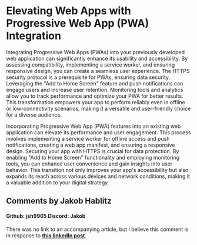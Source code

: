 # Elevating Web Apps with Progressive Web App (PWA) Integration

Integrating Progressive Web Apps (PWAs) into your previously developed web application can significantly enhance its usability and accessibility. By assessing compatibility, implementing a service worker, and ensuring responsive design, you can create a seamless user experience. The HTTPS security protocol is a prerequisite for PWAs, ensuring data security. Leveraging the "Add to Home Screen" feature and push notifications can engage users and increase user retention. Monitoring tools and analytics allow you to track performance and optimize your PWA for better results. This transformation empowers your app to perform reliably even in offline or low-connectivity scenarios, making it a versatile and user-friendly choice for a diverse audience.

Incorporating Progressive Web App (PWA) features into an existing web application can elevate its performance and user engagement. This process involves implementing a service worker for offline access and push notifications, creating a web app manifest, and ensuring a responsive design. Securing your app with HTTPS is crucial for data protection. By enabling "Add to Home Screen" functionality and employing monitoring tools, you can enhance user convenience and gain insights into user behavior. This transition not only improves your app's accessibility but also expands its reach across various devices and network conditions, making it a valuable addition to your digital strategy.

## Comments by Jakob Hablitz 
#### **Github:** jsh9965 **Discord:** Jakob

There was no link to an accompanying article, but I believe this comment is in response to **[this linkedIn post](https://www.linkedin.com/pulse/integration-progressive-web-apps-pwas-application-)**.

